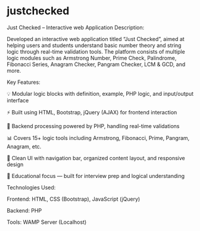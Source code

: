 # justchecked
Just Checked – Interactive web Application
Description:

Developed an interactive web application titled “Just Checked”, aimed at helping users and students understand basic number theory and string logic through real-time validation tools. The platform consists of multiple logic modules such as Armstrong Number, Prime Check, Palindrome, Fibonacci Series, Anagram Checker, Pangram Checker, LCM & GCD, and more.

Key Features:

💡 Modular logic blocks with definition, example, PHP logic, and input/output interface

⚡ Built using HTML, Bootstrap, jQuery (AJAX) for frontend interaction

🔁 Backend processing powered by PHP, handling real-time validations

📊 Covers 15+ logic tools including Armstrong, Fibonacci, Prime, Pangram, Anagram, etc.

🎯 Clean UI with navigation bar, organized content layout, and responsive design

📘 Educational focus — built for interview prep and logical understanding

Technologies Used:

Frontend: HTML, CSS (Bootstrap), JavaScript (jQuery)

Backend: PHP

Tools: WAMP Server (Localhost)

